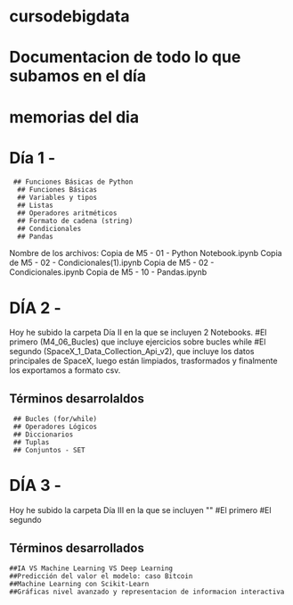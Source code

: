 # cursodebigdata 
# Documentacion de todo lo que subamos en el día 
# memorias del dia 

# Día 1 - 
     ## Funciones Básicas de Python 
      ## Funciones Básicas
      ## Variables y tipos
      ## Listas
      ## Operadores aritméticos
      ## Formato de cadena (string)
      ## Condicionales
      ## Pandas 
Nombre de los archivos: 
Copia de M5 - 01 - Python Notebook.ipynb
Copia de M5 - 02 - Condicionales(1).ipynb
Copia de M5 - 02 - Condicionales.ipynb
Copia de M5 - 10 - Pandas.ipynb

# DÍA 2 -
Hoy he subido la carpeta Día II en la que se incluyen 2 Notebooks. 
#El primero (M4_06_Bucles) que incluye ejercicios sobre bucles while
#El segundo (SpaceX_1_Data_Collection_Api_v2), que incluye los datos principales de SpaceX, luego están limpiados, trasformados y finalmente los exportamos a formato csv. 
## Términos desarrolaldos
     ## Bucles (for/while) 
     ## Operadores Lógicos 
     ## Diccionarios
     ## Tuplas
     ## Conjuntos - SET

# DÍA 3 -
Hoy he subido la carpeta Día III en la que se incluyen ""
#El primero 
#El segundo 

## Términos desarrollados 
    ##IA VS Machine Learning VS Deep Learning
    ##Predicción del valor el modelo: caso Bitcoin 
    ##Machine Learning con Scikit-Learn
    ##Gráficas nivel avanzado y representacion de informacion interactiva 

